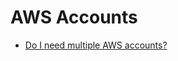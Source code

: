 # AWS Accounts

* [Do I need multiple AWS accounts?](https://docs.aws.amazon.com/accounts/latest/reference/welcome-multiple-accounts.html)